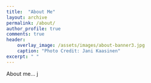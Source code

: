 ```yaml
---
title:  "About Me"
layout: archive
permalink: /about/
author_profile: true
comments: true
header:
    overlay_image: /assets/images/about-banner3.jpg
    caption: "Photo Credit: Jani Kaasinen"
excerpt: " "
---
```


About me... j